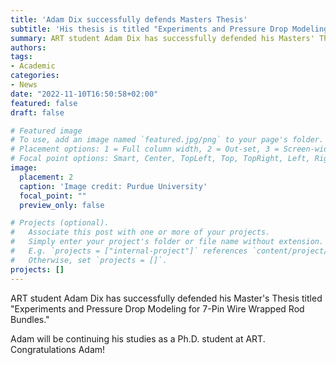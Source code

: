```yaml
---
title: 'Adam Dix successfully defends Masters Thesis'
subtitle: 'His thesis is titled "Experiments and Pressure Drop Modeling for 7-pin Wire Wrapped Rod Bundles"'
summary: ART student Adam Dix has successfully defended his Masters' Thesis
authors:
tags:
- Academic
categories:
- News
date: "2022-11-10T16:50:58+02:00"
featured: false
draft: false

# Featured image
# To use, add an image named `featured.jpg/png` to your page's folder.
# Placement options: 1 = Full column width, 2 = Out-set, 3 = Screen-width
# Focal point options: Smart, Center, TopLeft, Top, TopRight, Left, Right, BottomLeft, Bottom, BottomRight
image:
  placement: 2
  caption: 'Image credit: Purdue University'
  focal_point: ""
  preview_only: false

# Projects (optional).
#   Associate this post with one or more of your projects.
#   Simply enter your project's folder or file name without extension.
#   E.g. `projects = ["internal-project"]` references `content/project/deep-learning/index.md`.
#   Otherwise, set `projects = []`.
projects: []
---
```


ART student Adam Dix has successfully defended his Master's Thesis titled "Experiments and Pressure Drop Modeling for 7-Pin Wire Wrapped Rod Bundles." 

Adam will be continuing his studies as a Ph.D. student at ART. Congratulations Adam!